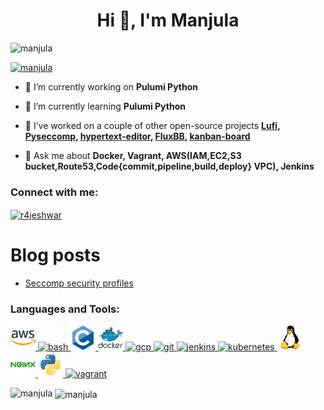 <h1 align="center">Hi 👋, I'm Manjula</h1>
<p align="left"> <img src="https://komarev.com/ghpvc/?username=manjula&label=Profile%20views&color=0a0a0a&style=flat" alt="manjula" /> </p>

<p align="left"> <a href="https://github.com/ryo-ma/github-profile-trophy"><img src="https://github-profile-trophy.vercel.app/?username=manjula" alt="manjula" /></a> </p>

- 🔭 I’m currently working on **Pulumi Python**

- 🌱 I’m currently learning **Pulumi Python**

- 👯 I’ve worked on a couple of other open-source projects **[Lufi](https://framagit.org/fiat-tux/hat-softwares/lufi), [Pyseccomp](https://github.com/manjularajamani/pyseccomp-playground), [hypertext-editor](https://github.com/manjularajamani/hypertext-editor), [FluxBB](https://github.com/manjularajamani/fluxbb-hetzner-deploy), [kanban-board](https://github.com/manjularajamani/kanban-board)**

- 💬 Ask me about **Docker, Vagrant, AWS(IAM,EC2,S3 bucket,Route53,Code{commit,pipeline,build,deploy} VPC), Jenkins**

<h3 align="left">Connect with me:</h3>
<p align="left">
<a href="https://www.linkedin.com/in/manjula-rajamani/" target="blank"><img align="center" src="https://raw.githubusercontent.com/rahuldkjain/github-profile-readme-generator/master/src/images/icons/Social/linked-in-alt.svg" alt="r4jeshwar" height="30" width="40" /></a>
</p>

# Blog posts

<!-- BLOG-POST-LIST:START -->
- [Seccomp security profiles](https://dev.to/manjularajamani/seccomp-security-profiles-40m7)
<!-- BLOG-POST-LIST:END -->

<h3 align="left">Languages and Tools:</h3>
<p align="left"> <a href="https://aws.amazon.com" target="_blank" rel="noreferrer"> <img src="https://raw.githubusercontent.com/devicons/devicon/master/icons/amazonwebservices/amazonwebservices-original-wordmark.svg" alt="aws" width="40" height="40"/> </a> <a href="https://www.gnu.org/software/bash/" target="_blank" rel="noreferrer"> <img src="https://www.vectorlogo.zone/logos/gnu_bash/gnu_bash-icon.svg" alt="bash" width="40" height="40"/> </a> <a href="https://www.cprogramming.com/" target="_blank" rel="noreferrer"> <img src="https://raw.githubusercontent.com/devicons/devicon/master/icons/c/c-original.svg" alt="c" width="40" height="40"/> </a> <a href="https://www.docker.com/" target="_blank" rel="noreferrer"> <img src="https://raw.githubusercontent.com/devicons/devicon/master/icons/docker/docker-original-wordmark.svg" alt="docker" width="40" height="40"/> </a> <a href="https://cloud.google.com" target="_blank" rel="noreferrer"> <img src="https://www.vectorlogo.zone/logos/google_cloud/google_cloud-icon.svg" alt="gcp" width="40" height="40"/> </a> <a href="https://git-scm.com/" target="_blank" rel="noreferrer"> <img src="https://www.vectorlogo.zone/logos/git-scm/git-scm-icon.svg" alt="git" width="40" height="40"/> </a> <a href="https://www.jenkins.io" target="_blank" rel="noreferrer"> <img src="https://www.vectorlogo.zone/logos/jenkins/jenkins-icon.svg" alt="jenkins" width="40" height="40"/> </a> <a href="https://kubernetes.io" target="_blank" rel="noreferrer"> <img src="https://www.vectorlogo.zone/logos/kubernetes/kubernetes-icon.svg" alt="kubernetes" width="40" height="40"/> </a> <a href="https://www.linux.org/" target="_blank" rel="noreferrer"> <img src="https://raw.githubusercontent.com/devicons/devicon/master/icons/linux/linux-original.svg" alt="linux" width="40" height="40"/> </a> <a href="https://www.nginx.com" target="_blank" rel="noreferrer"> <img src="https://raw.githubusercontent.com/devicons/devicon/master/icons/nginx/nginx-original.svg" alt="nginx" width="40" height="40"/> </a> <a href="https://www.python.org" target="_blank" rel="noreferrer"> <img src="https://raw.githubusercontent.com/devicons/devicon/master/icons/python/python-original.svg" alt="python" width="40" height="40"/> </a> <a href="https://www.vagrantup.com/" target="_blank" rel="noreferrer"> <img src="https://www.vectorlogo.zone/logos/vagrantup/vagrantup-icon.svg" alt="vagrant" width="40" height="40"/> </a> </p>

<p><img align="left" src="https://github-readme-stats.vercel.app/api/top-langs?username=manjula&show_icons=true&theme=dark&locale=en&layout=compact" alt="manjula" /></p>

<p>&nbsp;<img align="center" src="https://github-readme-stats.vercel.app/api?username=manjula&show_icons=true&theme=dark&locale=en" alt="manjula" /></p>
